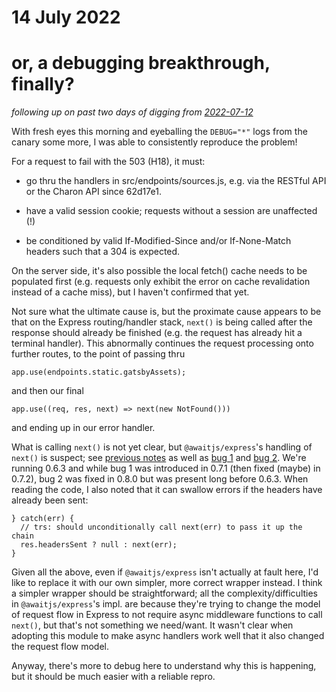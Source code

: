 # 14 July 2022
# or, a debugging breakthrough, finally?

_following up on past two days of digging from [2022-07-12](2022-07-12.txt)_

With fresh eyes this morning and eyeballing the `DEBUG="*"` logs from the
canary some more, I was able to consistently reproduce the problem!

For a request to fail with the 503 (H18), it must:

  - go thru the handlers in src/endpoints/sources.js, e.g. via the RESTful API
    or the Charon API since 62d17e1.

  - have a valid session cookie; requests without a session are unaffected (!)

  - be conditioned by valid If-Modified-Since and/or If-None-Match headers such
    that a 304 is expected.

On the server side, it's also possible the local fetch() cache needs to be
populated first (e.g. requests only exhibit the error on cache revalidation
instead of a cache miss), but I haven't confirmed that yet.

Not sure what the ultimate cause is, but the proximate cause appears to be that
on the Express routing/handler stack, `next()` is being called after the
response should already be finished (e.g. the request has already hit a
terminal handler).  This abnormally continues the request processing onto
further routes, to the point of passing thru

    app.use(endpoints.static.gatsbyAssets);
    
and then our final

    app.use((req, res, next) => next(new NotFound()))
    
and ending up in our error handler.

What is calling `next()` is not yet clear, but `@awaitjs/express`'s handling of
`next()` is suspect; see [previous notes](2022-07-12.txt) as well as [bug
1](https://github.com/vkarpov15/awaitjs-express/pull/23/files) and [bug
2](https://github.com/vkarpov15/awaitjs-express/pull/27/files).  We're running
0.6.3 and while bug 1 was introduced in 0.7.1 (then fixed (maybe) in 0.7.2),
bug 2 was fixed in 0.8.0 but was present long before 0.6.3.  When reading the
code, I also noted that it can swallow errors if the headers have already been
sent:

    } catch(err) {
      // trs: should unconditionally call next(err) to pass it up the chain
      res.headersSent ? null : next(err);
    }

Given all the above, even if `@awaitjs/express` isn't actually at fault here,
I'd like to replace it with our own simpler, more correct wrapper instead.  I
think a simpler wrapper should be straightforward; all the
complexity/difficulties in `@awaitjs/express`'s impl. are because they're
trying to change the model of request flow in Express to not require async
middleware functions to call `next()`, but that's not something we need/want.
It wasn't clear when adopting this module to make async handlers work well that
it also changed the request flow model.

Anyway, there's more to debug here to understand why this is happening, but it
should be much easier with a reliable repro.
